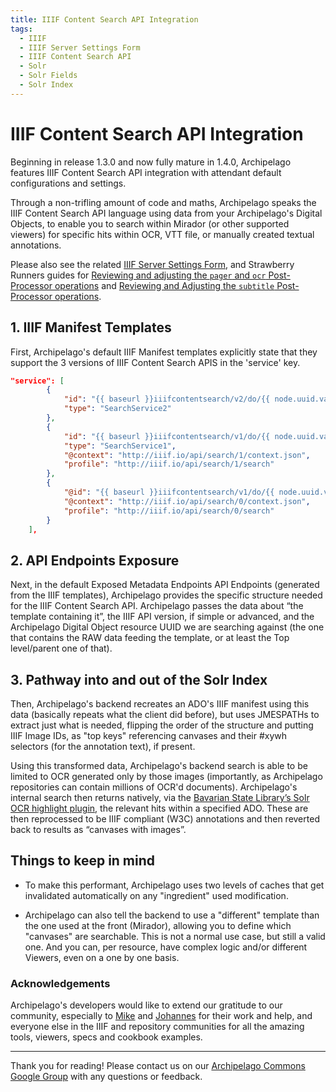 ```yaml
---
title: IIIF Content Search API Integration
tags:
  - IIIF
  - IIIF Server Settings Form
  - IIIF Content Search API
  - Solr
  - Solr Fields
  - Solr Index
---
```


# IIIF Content Search API Integration

Beginning in release 1.3.0 and now fully mature in 1.4.0, Archipelago features IIIF Content Search API integration with attendant default configurations and settings.

Through a non-trifling amount of code and maths, Archipelago speaks the IIIF Content Search API language using data from your Archipelago's Digital Objects, to enable you to search within Mirador (or other supported viewers) for specific hits within OCR, VTT file, or manually created textual annotations. 

Please also see the related [IIIF Server Settings Form](iiif_server_settings.md), and Strawberry Runners guides for [Reviewing and adjusting the `pager` and `ocr` Post-Processor operations](strawberryrunners_pager_ocr.md) and [Reviewing and Adjusting the `subtitle` Post-Processor operations](strawberryrunners_subtitle.md).

## 1. IIIF Manifest Templates

First, Archipelago's default IIIF Manifest templates explicitly state that they support the 3 versions of IIIF Content Search APIS in the 'service' key.

```JSON 
"service": [ 
        { 
            "id": "{{ baseurl }}iiifcontentsearch/v2/do/{{ node.uuid.value }}/metadatadisplayexposed/iiifmanifest/mode/advanced/page/0", 
            "type": "SearchService2" 
        }, 
        { 
            "id": "{{ baseurl }}iiifcontentsearch/v1/do/{{ node.uuid.value }}/metadatadisplayexposed/iiifmanifest/mode/advanced/page/0", 
            "type": "SearchService1", 
            "@context": "http://iiif.io/api/search/1/context.json", 
            "profile": "http://iiif.io/api/search/1/search" 
        }, 
        { 
            "@id": "{{ baseurl }}iiifcontentsearch/v1/do/{{ node.uuid.value }}/metadatadisplayexposed/iiifmanifest/mode/advanced/page/0", 
            "@context": "http://iiif.io/api/search/0/context.json", 
            "profile": "http://iiif.io/api/search/0/search" 
        } 
    ], 
```

## 2. API Endpoints Exposure

Next, in the default Exposed Metadata Endpoints API Endpoints (generated from the IIIF templates), Archipelago provides the specific structure needed for the IIIF Content Search API. Archipelago passes the data about “the template containing it”, the IIIF API version, if simple or advanced, and the Archipelago Digital Object resource UUID we are searching against (the one that contains the RAW data feeding the template, or at least the Top level/parent one of that).

## 3. Pathway into and out of the Solr Index

Then, Archipelago's backend recreates an ADO's IIIF manifest using this data (basically repeats what the client did before), but uses JMESPATHs to extract just what is needed, flipping the order of the structure and putting IIIF Image IDs, as "top keys" referencing canvases and their #xywh selectors (for the annotation text), if present.

Using this transformed data, Archipelago's backend search is able to be limited to OCR generated only by those images (importantly, as Archipelago repositories can contain millions of OCR'd documents). Archipelago's internal search then returns natively, via the [Bavarian State Library’s Solr OCR highlight plugin](https://github.com/dbmdz/solr-ocrhighlighting/), the relevant hits within a specified ADO. These are then reprocessed to be IIIF compliant (W3C) annotations and then reverted back to results as “canvases with images”.

## Things to keep in mind

- To make this performant, Archipelago uses two levels of caches that get invalidated automatically on any "ingredient" used modification.

- Archipelago can also tell the backend to use a "different" template than the one used at the front (Mirador), allowing you to define which "canvases" are searchable. This is not a normal use case, but still a valid one. And you can, per resource, have complex logic and/or different Viewers, even on a one by one basis.

### Acknowledgements

Archipelago's developers would like to extend our gratitude to our community, especially to [Mike](https://github.com/digitaldogsbody) and [Johannes](https://github.com/jbaiter) for their work and help, and everyone else in the IIIF and repository communities for all the amazing tools, viewers, specs and cookbook examples.

___

Thank you for reading! Please contact us on our [Archipelago Commons Google Group](https://groups.google.com/forum/#!forum/archipelago-commons) with any questions or feedback.

